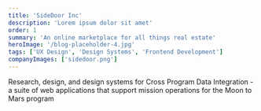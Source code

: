 ```yaml
---
title: 'SideDoor Inc'
description: 'Lorem ipsum dolor sit amet'
order: 1
summary: 'An online marketplace for all things real estate'
heroImage: '/blog-placeholder-4.jpg'
tags: ['UX Design', 'Design Systems', 'Frontend Development']
companyImages: ['sidedoor.png']
---
```


Research, design, and design systems for Cross Program Data Integration - a suite of web applications that support mission operations for the Moon to Mars program